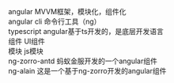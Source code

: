 angular MVVM框架，模块化，组件化  
angular cli 命令行工具（ng）  
typescript angular基于ts开发的，是底层开发语言  
组件 UI组件  
模块 js模块  
ng-zorro-antd 蚂蚁金服开发的一个angular组件  
ng-alain 这是一个基于ng-zorro开发的angular组件  

